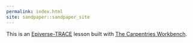 ```yaml
---
permalink: index.html
site: sandpaper::sandpaper_site
---
```


This is an [Epiverse-TRACE][epiversetrace] lesson built with [The Carpentries Workbench][workbench]. 


[epiversetrace]: https://epiverse-trace.github.io/
[workbench]: https://carpentries.github.io/workbench/
